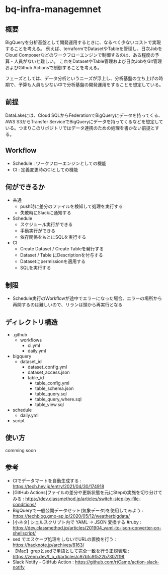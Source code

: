 # bq-infra-managemnet
## 概要
BigQueryを分析基盤として開発運用するときに、なるべく少ないコストで実現することを考える。
例えば、terraformでDatasetやTableを管理し、日次JobをCloud Composerなどのワークフローエンジンで制御するのは、ある程度の予算・人員がないと難しい。
これをDatasetやTable管理および日次JobをGit管理およびGithub Actionsで制御することを考える。

フェーズとしては、データ分析というニーズが浮上し、分析基盤の立ち上げの時期で、予算も人員も少ない中で分析基盤の開発運用をすることを想定している。

## 前提
DataLakeには、Cloud SQLからFederationでBigQueryにデータを持ってくる、AWS S3からTransfer ServiceでBigQueryにデータを持ってくるなどを想定している。つまりこのリポジトリではデータ連携のための処理を書かない前提とする。

## Workflow
- Schedule : ワークフローエンジンとしての機能
- CI : 定義変更時のCIとしての機能

## 何ができるか
- 共通
  - push時に差分のファイルを検知して処理を実行する
  - 失敗時にSlackに通知する
- Schedule
  - スケジュール実行ができる
  - 手動実行ができる
  - 依存関係をもとにSQLを実行する
- CI
  - Create Dataset / Create Tableを発行する
  - Dataset / Table にDescriptionを付与する
  - Datasetにpermissionを適用する
  - SQLを実行する

## 制限
- Schedule実行のWorkflowが途中でエラーになった場合、エラーの場所から再開するのは難しいので、リランは頭から再実行となる

## ディレクトリ構造
- .github
  - workflows
    - ci.yml
    - daily.yml
- bigquery
  - dataset_id
    - dataset_config.yml
    - dataset_access.json
    - table_id
      - table_config.yml
      - table_schema.json
      - table_query.sql
      - table_query_where.sql
      - table_view.sql
- schedule
  - daily.yml
- script

## 使い方
comming soon

## 参考
- CIでデータマートを自動生成する : https://tech.hey.jp/entry/2021/04/30/174918
- [GitHub Actions]ファイルの差分や更新状態を元にStepの実施を切り分けてみる : https://dev.classmethod.jp/articles/switch-step-by-file-conditions/
- BigQueryで一般公開データセット(気象データ)を使用してみよう : https://techblog.gmo-ap.jp/2020/05/12/weatherbigdata/
- [小ネタ] シェルスクリプト内で YAML -> JSON 変換する #ruby : https://dev.classmethod.jp/articles/201904_yaml-to-json-converter-on-shellscript/
- sed でエスケープ処理をしないでURLの置換を行う : https://hacknote.jp/archives/8163/
- 【Mac】grepとsedで単語として完全一致を行う正規表現 : https://zenn.dev/t_o_d/articles/c97b1c9f522b7307ff9f
- Slack Notify - GitHub Action : https://github.com/rtCamp/action-slack-notify
